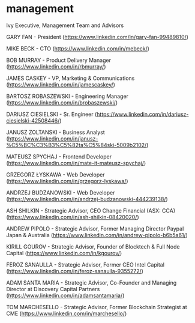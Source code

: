 # management
Ivy Executive, Management Team and Advisors

GARY FAN - President (https://www.linkedin.com/in/gary-fan-99489810/)

MIKE BECK - CTO (https://www.linkedin.com/in/mebeck/)

BOB MURRAY - Product Delivery Manager (https://www.linkedin.com/in/rbmurray/)

JAMES CASKEY - VP, Marketing & Communications (https://www.linkedin.com/in/jamescaskey/)

BARTOSZ ROBASZEWSKI - Engineering Manager (https://www.linkedin.com/in/brobaszewski/)

DARIUSZ CIESIELSKI - Sr. Engineer (https://www.linkedin.com/in/dariusz-ciesielski-42508446/)

JANUSZ ZOLTANSKI - Business Analyst (https://www.linkedin.com/in/janusz-%C5%BC%C3%B3%C5%82ta%C5%84ski-5009b2102/)

MATEUSZ SPYCHAJ - Frontend Developer (https://www.linkedin.com/in/mate-it-mateusz-spychaj/)

GRZEGORZ ŁYSKAWA - Web Developer (https://www.linkedin.com/in/grzegorz-lyskawa/)

ANDRZEJ BUDZANOWSKI - Web Developer (https://www.linkedin.com/in/andrzej-budzanowski-444239138/)

ASH SHILKIN - Strategic Advisor, CEO Change Financial (ASX: CCA) (https://www.linkedin.com/in/ash-shilkin-08420020/)

ANDREW PIPOLO - Strategic Advisor, Former Managing Director Paypal Japan & Australia (https://www.linkedin.com/in/andrew-pipolo-b6b5a61/)

KIRILL GOUROV - Strategic Advisor, Founder of Blocktech & Full Node Capital (https://www.linkedin.com/in/kgourov/)

FEROZ SANAULLA - Strategic Advisor, Former CEO Intel Capital (https://www.linkedin.com/in/feroz-sanaulla-9355272/)

ADAM SANTA MARIA - Strategic Advisor, Co-Founder and Managing Director at Discovery Capital Partners (https://www.linkedin.com/in/adamsantamaria/)

TOM MARCHESELLO - Strategic Advisor, Former Blockchain Strategist at CME (https://www.linkedin.com/in/marchesello/)
